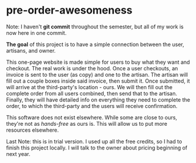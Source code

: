 # pre-order-awesomeness

Note: I haven't **git commit** throughout the semester, but all of my work is now here in one commit.

**The goal** of this project is to have a simple connection between the user, artisans, and owner. 

This one-page website is made simple for users to buy what they want and checkout. The real work is under the hood. Once a user checkouts, an invoice is sent to the user (as copy) and one to the artisan. The artisan will fill out a couple boxes inside said invoice, then submit it. Once submitted, it will arrive at the third-party's location - ours. We will then fill out the complete order from all users combined, then send that to the artisan. Finally, they will have detailed info on everything they need to complete the order, to which the third-party and the users will receive confirmation.

This software does not exist elsewhere. While some are close to ours, they're not as *hands-free* as ours is. This will allow us to put more resources elsewhere. 

Last Note: this is in trial version. I used up all the free credits, so I had to finish this project locally. I will talk to the owner about pricing beginning of next year.